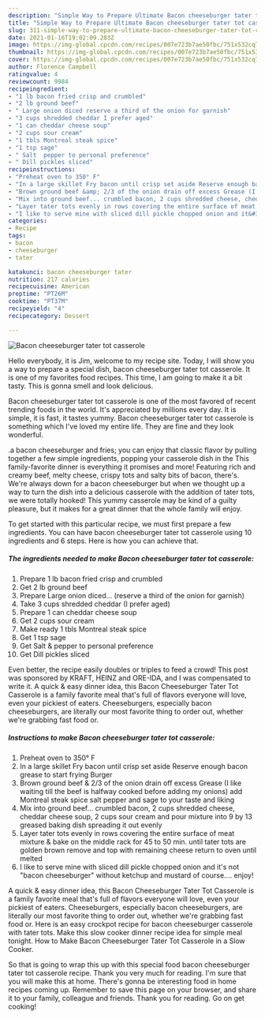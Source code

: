 ```yaml
---
description: "Simple Way to Prepare Ultimate Bacon cheeseburger tater tot casserole"
title: "Simple Way to Prepare Ultimate Bacon cheeseburger tater tot casserole"
slug: 311-simple-way-to-prepare-ultimate-bacon-cheeseburger-tater-tot-casserole
date: 2021-01-16T19:02:09.283Z
image: https://img-global.cpcdn.com/recipes/007e723b7ae50fbc/751x532cq70/bacon-cheeseburger-tater-tot-casserole-recipe-main-photo.jpg
thumbnail: https://img-global.cpcdn.com/recipes/007e723b7ae50fbc/751x532cq70/bacon-cheeseburger-tater-tot-casserole-recipe-main-photo.jpg
cover: https://img-global.cpcdn.com/recipes/007e723b7ae50fbc/751x532cq70/bacon-cheeseburger-tater-tot-casserole-recipe-main-photo.jpg
author: Florence Campbell
ratingvalue: 4
reviewcount: 9984
recipeingredient:
- "1 lb bacon fried crisp and crumbled"
- "2 lb ground beef"
- " Large onion diced reserve a third of the onion for garnish"
- "3 cups shredded cheddar I prefer aged"
- "1 can cheddar cheese soup"
- "2 cups sour cream"
- "1 tbls Montreal steak spice"
- "1 tsp sage"
- " Salt  pepper to personal preference"
- " Dill pickles sliced"
recipeinstructions:
- "Preheat oven to 350° F"
- "In a large skillet Fry bacon until crisp set aside Reserve enough bacon grease to start frying Burger"
- "Brown ground beef &amp; 2/3 of the onion drain off excess Grease (I like waiting till the beef is halfway cooked before adding my onions) add Montreal steak spice salt pepper and sage to your taste and liking"
- "Mix into ground beef... crumbled bacon, 2 cups shredded cheese, cheddar cheese soup, 2 cups sour cream and pour mixture into 9 by 13 greased baking dish spreading it out evenly"
- "Layer tater tots evenly in rows covering the entire surface of meat mixture &amp; bake on the middle rack for 45 to 50 min. until tater tots are golden brown remove and top with remaining cheese return to oven until melted"
- "I like to serve mine with sliced dill pickle chopped onion and it&#39;s not &#34;bacon cheeseburger&#34; without ketchup and mustard of course.... enjoy!"
categories:
- Recipe
tags:
- bacon
- cheeseburger
- tater

katakunci: bacon cheeseburger tater 
nutrition: 217 calories
recipecuisine: American
preptime: "PT26M"
cooktime: "PT37M"
recipeyield: "4"
recipecategory: Dessert

---
```



![Bacon cheeseburger tater tot casserole](https://img-global.cpcdn.com/recipes/007e723b7ae50fbc/751x532cq70/bacon-cheeseburger-tater-tot-casserole-recipe-main-photo.jpg)

Hello everybody, it is Jim, welcome to my recipe site. Today, I will show you a way to prepare a special dish, bacon cheeseburger tater tot casserole. It is one of my favorites food recipes. This time, I am going to make it a bit tasty. This is gonna smell and look delicious.

Bacon cheeseburger tater tot casserole is one of the most favored of recent trending foods in the world. It's appreciated by millions every day. It is simple, it is fast, it tastes yummy. Bacon cheeseburger tater tot casserole is something which I've loved my entire life. They are fine and they look wonderful.

.a bacon cheeseburger and fries; you can enjoy that classic flavor by pulling together a few simple ingredients, popping your casserole dish in the This family-favorite dinner is everything it promises and more! Featuring rich and creamy beef, melty cheese, crispy tots and salty bits of bacon, there&#39;s. We&#39;re always down for a bacon cheeseburger but when we thought up a way to turn the dish into a delicious casserole with the addition of tater tots, we were totally hooked! This yummy casserole may be kind of a guilty pleasure, but it makes for a great dinner that the whole family will enjoy.


To get started with this particular recipe, we must first prepare a few ingredients. You can have bacon cheeseburger tater tot casserole using 10 ingredients and 6 steps. Here is how you can achieve that.

<!--inarticleads1-->

##### The ingredients needed to make Bacon cheeseburger tater tot casserole:

1. Prepare 1 lb bacon fried crisp and crumbled
1. Get 2 lb ground beef
1. Prepare  Large onion diced... (reserve a third of the onion for garnish)
1. Take 3 cups shredded cheddar (I prefer aged)
1. Prepare 1 can cheddar cheese soup
1. Get 2 cups sour cream
1. Make ready 1 tbls Montreal steak spice
1. Get 1 tsp sage
1. Get  Salt &amp; pepper to personal preference
1. Get  Dill pickles sliced


Even better, the recipe easily doubles or triples to feed a crowd! This post was sponsored by KRAFT, HEINZ and ORE-IDA, and I was compensated to write it. A quick &amp; easy dinner idea, this Bacon Cheeseburger Tater Tot Casserole is a family favorite meal that&#39;s full of flavors everyone will love, even your pickiest of eaters. Cheeseburgers, especially bacon cheeseburgers, are literally our most favorite thing to order out, whether we&#39;re grabbing fast food or. 

<!--inarticleads2-->

##### Instructions to make Bacon cheeseburger tater tot casserole:

1. Preheat oven to 350° F
1. In a large skillet Fry bacon until crisp set aside Reserve enough bacon grease to start frying Burger
1. Brown ground beef &amp; 2/3 of the onion drain off excess Grease (I like waiting till the beef is halfway cooked before adding my onions) add Montreal steak spice salt pepper and sage to your taste and liking
1. Mix into ground beef... crumbled bacon, 2 cups shredded cheese, cheddar cheese soup, 2 cups sour cream and pour mixture into 9 by 13 greased baking dish spreading it out evenly
1. Layer tater tots evenly in rows covering the entire surface of meat mixture &amp; bake on the middle rack for 45 to 50 min. until tater tots are golden brown remove and top with remaining cheese return to oven until melted
1. I like to serve mine with sliced dill pickle chopped onion and it&#39;s not &#34;bacon cheeseburger&#34; without ketchup and mustard of course.... enjoy!


A quick &amp; easy dinner idea, this Bacon Cheeseburger Tater Tot Casserole is a family favorite meal that&#39;s full of flavors everyone will love, even your pickiest of eaters. Cheeseburgers, especially bacon cheeseburgers, are literally our most favorite thing to order out, whether we&#39;re grabbing fast food or. Here is an easy crockpot recipe for bacon cheeseburger casserole with tater tots. Make this slow cooker dinner recipe idea for simple meal tonight. How to Make Bacon Cheeseburger Tater Tot Casserole in a Slow Cooker. 

So that is going to wrap this up with this special food bacon cheeseburger tater tot casserole recipe. Thank you very much for reading. I'm sure that you will make this at home. There's gonna be interesting food in home recipes coming up. Remember to save this page on your browser, and share it to your family, colleague and friends. Thank you for reading. Go on get cooking!
